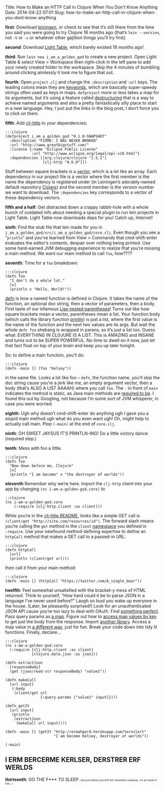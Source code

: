 Title: How to Make an HTTP Call in Clojure When You Don't Know Anything
Date: 2014-04-22 07:01
Slug: how-to-make-an-http-call-in-clojure-when-you-dont-know-anything

**first**: Download [leiningen](http://leiningen.org/), or check to see
that it’s still there from the time you said you were going to try
Clojure 18 months ago (that’s `lein --version`, not `-V` or `-s` or
whatever other gajillion things you’ll try first)

**second**: Download [Light Table](http://www.lighttable.com/), which
barely existed 18 months ago!

**third**: Run `lein new i_am_a_golden_god` to create a new project.
Open Light Table & select View \> Workspace then right-click in the left
pane to add your newly created folder to the workspace. Skip the 4
minutes of bumbling around clicking aimlessly it took me to figure that
out.

**fourth**: Open `project.clj` and change the `:description` and `:url`
keys. The leading colons mean they are
[keywords](http://clojure.org/data_structures#toc8), which are basically
super-speedy strings often used as keys in maps. `defproject` more or
less takes a map for its arguments, but it’s using a feature called
[destructuring](http://blog.jayfields.com/2010/07/clojure-destructuring.html)
that is a way to achieve named arguments and also a pretty fantastically
silly place to start in a new language. Hey, I just put the links in the
blog post, I don’t force you to click on them.

**fifth**: Add [clj-http](https://github.com/dakrone/clj-http) to your dependencies:

    :::clojure
    (defproject i_am_a_golden_god "0.1.0-SNAPSHOT"
      :description "FIXME: I WAS NEVER BROKEN"
      :url "http://www.greatbigstuff.com/"
      :license {:name "Eclipse Public License"
                :url "http://www.eclipse.org/legal/epl-v10.html"}
      :dependencies [[org.clojure/clojure "1.5.1"]
                     [clj-http "0.6.0"]])


Stuff between square brackets is a
[vector](http://clojuredocs.org/clojure_core/clojure.core/vector), which
is a lot like an array. Each dependency in our project file is a vector
where the first member is the name the dependency is registered under
(in Leiningen’s adorably-named default repository
[Clojars](https://clojars.org/)) and the second member is the version
number we want to download. The `:dependencies` key corresponds to a
vector of these dependency vectors.

**fifth and a half**: Get distracted down a crappy rabbit-hole with a
whole bunch of outdated info about needing a special plugin to run lein
projects in Light Table. Light Table now downloads deps for you! Catch
up, Internet!

**sixth**: Find the stub file that lein made for you in
`i_am_a_golden_god/src/i_am_a_golden_god/core.clj`. Even though you see
a ”`println`” and you’ve learned from View \> Commands that
cmd-shift-enter evaluates the editor’s contents, despair over nothing
being printed. Use some hard-earned JVM debugging experience to realize
that you’re missing a main method. We want our main method to call
`foo`, how????

**seventh**: 
Time for a `foo` breakdown:

    :::clojure
	(defn foo
	  "I don't do a whole lot."
	  [x]
	  (println x "Hello, World!"))
	  	  
[defn](http://clojuredocs.org/clojure_core/clojure.core/defn) is how a
named function is defined in Clojure. It takes the name of the function,
an optional doc string, then a vector of parameters, then a body. First
taste of our infamous [Lisp nested parentheses](http://xkcd.com/297/)!
Turns out like how square brackets mean a vector, parentheses mean a
list. Your function body (which calls the library function
[println](http://clojuredocs.org/clojure_core/1.2.0/clojure.core/println))
is just a list, where the first value is the name of the function and
the next two values are its args. But wait the whole `defn foo` shebang
is wrapped in parens, so it’s just a list too. Guess what: EVERYTHING IN
CLOJURE IS A LIST. This is AMAZING and INSANE and turns out to be SUPER
POWERFUL. No time to dwell on it now, just let that fact float on top of
your brain and keep you up later tonight.

So: to define a main function, you’ll do:
    
    :::clojure
    (defn -main [] (foo "Kelsey"))

in the same file. Looks a lot like foo – `defn`, the function name,
you’ll skip the doc string cause you’re a jerk like me, an empty
argument vector, then a body (that’s ALSO A LIST AAAAH) where you call
`foo`. The `-` in front of `main` indicates the method is static, as
Java main methods are [required to
be](http://stackoverflow.com/a/151666/1308611). I found this out by
Googling, not because I’m some sort of JVM whisperer, in case you were
worried.

**eighth**: Ugh why doesn’t cmd-shift-enter do anything ugh I gave you a
stupid main method ugh what do you even want ugh! Oh, might help to
actually call main. Plop `(-main)` at the end of `core.clj`.

**ninth**: OH SWEET JAYSUS IT’S PRINTLN-ING! Do a little victory dance
(required step.)

**tenth**: Mess with foo a little.
    
    :::clojure
    (defn foo
      "Bow down before me, Clojure"
      [x]
      (println "I am become" x "the destroyer of worlds"))

**eleventh** Remember why we’re here. Import the `clj-http` client into
your app by changing `(ns i-am-a-golden-god.core)` to
    
    ::clojure
    (ns i-am-a-golden-god.core
        (:require [clj-http.client :as client]))
  
While you’re in the [clj-http
README](https://github.com/dakrone/clj-http), looks like a simple GET
call is `(client/get "http://site.com/resources/id")`. The forward slash
means you’re calling the `get` method in the `client`
[namespace](http://clojuredocs.org/clojure_core/clojure.core/require)
you defined in `:require`. Use your newfound method-defining expertise
to define an `httpCall` method that makes a GET call to a passed-in URL:

    :::clojure
    (defn httpCall
      [url]
      (println (client/get url)))
  
then call it from your main method:
    
    :::clojure
    (defn -main [] (httpCall "https://twitter.com/A_single_bear"))

**twelfth**: Feel somewhat unsatisfied with the bracket-y mess of HTML
returned. Think to yourself, “How hard could it be to parse JSON in a
language I’ve never used before?” Laugh so loud you wake up everyone in
the house. (Later, be pleasantly surprised!) Look for an unauthenticated
JSON API cause you’re too lazy to deal with OAuth. Find [something
perfect](https://github.com/amoslanka/ermahgerd). Pass query params as
[a map](http://clojuredocs.org/clojure_core/clojure.core/hash-map).
Figure out how to [access map values by
key](http://clojuredocs.org/clojure_core/1.3.0/clojure.core/get#example_934)
to get just the body from the response. Import [another
library](https://github.com/clojure/data.json). Access a map value in [a
different
way](http://clojuredocs.org/clojure_core/1.3.0/clojure.core/get#example_217),
just for fun. Break your code down into tidy lil functions. Finally,
declare…

    :::clojure
    (ns i-am-a-golden-god.core
      (:require [clj-http.client :as client]
                [clojure.data.json :as json]))
    
    (defn extractJson
      [responseBody]
      (get (json/read-str responseBody) "value1"))
    
    (defn makeCall
      [url input]
       (:body
        (client/get url
                    {:query-params {"value1" input}})))
    
    (defn getIt
      [url input]
       (println
        (extractJson
         (makeCall url input))))
    
    (defn -main [] (getIt "http://ermahgerd.herokuapp.com/ternslert" 
                          "I am become Kelsey, destroyer of worlds"))

    (-main)

I ERM BERCERME KERLSER, DERSTRER ERF WERLDS
-------------------------------------------

**thirteenth**: GO THE F\*\*\* TO SLEEP. <small><small><small>(but just
before you drift off, remember suddenly…it’s all made of
lists…)</small></small></small>


